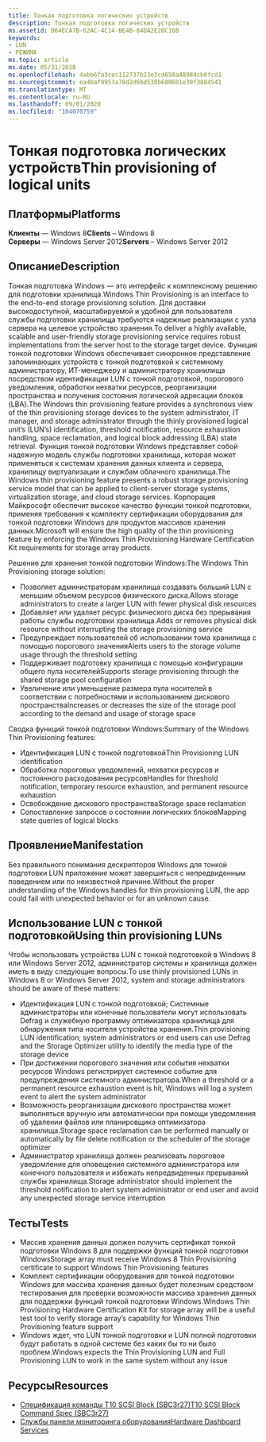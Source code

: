 ```yaml
---
title: Тонкая подготовка логических устройств
description: Тонкая подготовка логических устройств
ms.assetid: D64ECA7B-62AC-4C14-BE4B-84DA2E20C16B
keywords:
- LUN
- РЕЖИМА
ms.topic: article
ms.date: 05/31/2018
ms.openlocfilehash: 4abb6fa3cec112737b23e3cd658a48984cb0fcd1
ms.sourcegitcommit: ea4baf9953a78d2d6bd530b680601e39f3884541
ms.translationtype: MT
ms.contentlocale: ru-RU
ms.lasthandoff: 09/01/2020
ms.locfileid: "104070759"
---
```

# <a name="thin-provisioning-of-logical-units"></a><span data-ttu-id="481b4-105">Тонкая подготовка логических устройств</span><span class="sxs-lookup"><span data-stu-id="481b4-105">Thin provisioning of logical units</span></span>

## <a name="platforms"></a><span data-ttu-id="481b4-106">Платформы</span><span class="sxs-lookup"><span data-stu-id="481b4-106">Platforms</span></span>

<span data-ttu-id="481b4-107">**Клиенты** — Windows 8</span><span class="sxs-lookup"><span data-stu-id="481b4-107">**Clients** – Windows 8</span></span>  
<span data-ttu-id="481b4-108">**Серверы** — Windows Server 2012</span><span class="sxs-lookup"><span data-stu-id="481b4-108">**Servers** – Windows Server 2012</span></span>  


## <a name="description"></a><span data-ttu-id="481b4-109">Описание</span><span class="sxs-lookup"><span data-stu-id="481b4-109">Description</span></span>

<span data-ttu-id="481b4-110">Тонкая подготовка Windows — это интерфейс к комплексному решению для подготовки хранилища.</span><span class="sxs-lookup"><span data-stu-id="481b4-110">Windows Thin Provisioning is an interface to the end-to-end storage provisioning solution.</span></span> <span data-ttu-id="481b4-111">Для доставки высокодоступной, масштабируемой и удобной для пользователя службы подготовки хранилища требуются надежные реализации с узла сервера на целевое устройство хранения.</span><span class="sxs-lookup"><span data-stu-id="481b4-111">To deliver a highly available, scalable and user-friendly storage provisioning service requires robust implementations from the server host to the storage target device.</span></span> <span data-ttu-id="481b4-112">Функция тонкой подготовки Windows обеспечивает синхронное представление запоминающих устройств с тонкой подготовкой к системному администратору, ИТ-менеджеру и администратору хранилища посредством идентификации LUN с тонкой подготовкой, порогового уведомления, обработки нехватки ресурсов, реорганизации пространства и получения состояния логической адресации блоков (LBA).</span><span class="sxs-lookup"><span data-stu-id="481b4-112">The Windows thin provisioning feature provides a synchronous view of the thin provisioning storage devices to the system administrator, IT manager, and storage administrator through the thinly provisioned logical unit’s (LUN’s) identification, threshold notification, resource exhaustion handling, space reclamation, and logical block addressing (LBA) state retrieval.</span></span> <span data-ttu-id="481b4-113">Функция тонкой подготовки Windows представляет собой надежную модель службы подготовки хранилища, которая может применяться к системам хранения данных клиента и сервера, хранилищу виртуализации и службам облачного хранилища.</span><span class="sxs-lookup"><span data-stu-id="481b4-113">The Windows thin provisioning feature presents a robust storage provisioning service model that can be applied to client-server storage systems, virtualization storage, and cloud storage services.</span></span> <span data-ttu-id="481b4-114">Корпорация Майкрософт обеспечит высокое качество функции тонкой подготовки, применяя требования к комплекту сертификации оборудования для тонкой подготовки Windows для продуктов массивов хранения данных.</span><span class="sxs-lookup"><span data-stu-id="481b4-114">Microsoft will ensure the high quality of the thin provisioning feature by enforcing the Windows Thin Provisioning Hardware Certification Kit requirements for storage array products.</span></span>

<span data-ttu-id="481b4-115">Решение для хранения тонкой подготовки Windows:</span><span class="sxs-lookup"><span data-stu-id="481b4-115">The Windows Thin Provisioning storage solution:</span></span>

-   <span data-ttu-id="481b4-116">Позволяет администраторам хранилища создавать больший LUN с меньшим объемом ресурсов физического диска.</span><span class="sxs-lookup"><span data-stu-id="481b4-116">Allows storage administrators to create a larger LUN with fewer physical disk resources</span></span>
-   <span data-ttu-id="481b4-117">Добавляет или удаляет ресурс физического диска без прерывания работы службы подготовки хранилища.</span><span class="sxs-lookup"><span data-stu-id="481b4-117">Adds or removes physical disk resource without interrupting the storage provisioning service</span></span>
-   <span data-ttu-id="481b4-118">Предупреждает пользователей об использовании тома хранилища с помощью порогового значения</span><span class="sxs-lookup"><span data-stu-id="481b4-118">Alerts users to the storage volume usage through the threshold setting</span></span>
-   <span data-ttu-id="481b4-119">Поддерживает подготовку хранилища с помощью конфигурации общего пула носителей</span><span class="sxs-lookup"><span data-stu-id="481b4-119">Supports storage provisioning through the shared storage pool configuration</span></span>
-   <span data-ttu-id="481b4-120">Увеличение или уменьшение размера пула носителей в соответствии с потребностями и использованием дискового пространства</span><span class="sxs-lookup"><span data-stu-id="481b4-120">Increases or decreases the size of the storage pool according to the demand and usage of storage space</span></span>

<span data-ttu-id="481b4-121">Сводка функций тонкой подготовки Windows:</span><span class="sxs-lookup"><span data-stu-id="481b4-121">Summary of the Windows Thin Provisioning features:</span></span>

-   <span data-ttu-id="481b4-122">Идентификация LUN с тонкой подготовкой</span><span class="sxs-lookup"><span data-stu-id="481b4-122">Thin Provisioning LUN identification</span></span>
-   <span data-ttu-id="481b4-123">Обработка пороговых уведомлений, нехватки ресурсов и постоянного расходования ресурсов</span><span class="sxs-lookup"><span data-stu-id="481b4-123">Handles for threshold notification, temporary resource exhaustion, and permanent resource exhaustion</span></span>
-   <span data-ttu-id="481b4-124">Освобождение дискового пространства</span><span class="sxs-lookup"><span data-stu-id="481b4-124">Storage space reclamation</span></span>
-   <span data-ttu-id="481b4-125">Сопоставление запросов о состоянии логических блоков</span><span class="sxs-lookup"><span data-stu-id="481b4-125">Mapping state queries of logical blocks</span></span>

## <a name="manifestation"></a><span data-ttu-id="481b4-126">Проявление</span><span class="sxs-lookup"><span data-stu-id="481b4-126">Manifestation</span></span>

<span data-ttu-id="481b4-127">Без правильного понимания дескрипторов Windows для тонкой подготовки LUN приложение может завершиться с непредвиденным поведением или по неизвестной причине.</span><span class="sxs-lookup"><span data-stu-id="481b4-127">Without the proper understanding of the Windows handles for thin provisioning LUN, the app could fail with unexpected behavior or for an unknown cause.</span></span>

## <a name="using-thin-provisioning-luns"></a><span data-ttu-id="481b4-128">Использование LUN с тонкой подготовкой</span><span class="sxs-lookup"><span data-stu-id="481b4-128">Using thin provisioning LUNs</span></span>

<span data-ttu-id="481b4-129">Чтобы использовать устройства LUN с тонкой подготовкой в Windows 8 или Windows Server 2012, администратор системы и хранилища должен иметь в виду следующие вопросы.</span><span class="sxs-lookup"><span data-stu-id="481b4-129">To use thinly provisioned LUNs in Windows 8 or Windows Server 2012, system and storage administrators should be aware of these matters:</span></span>

-   <span data-ttu-id="481b4-130">Идентификация LUN с тонкой подготовкой; Системные администраторы или конечные пользователи могут использовать Defrag и служебную программу оптимизатора хранилища для обнаружения типа носителя устройства хранения.</span><span class="sxs-lookup"><span data-stu-id="481b4-130">Thin provisioning LUN identification; system administrators or end users can use Defrag and the Storage Optimizer utility to identify the media type of the storage device</span></span>
-   <span data-ttu-id="481b4-131">При достижении порогового значения или события нехватки ресурсов Windows регистрирует системное событие для предупреждения системного администратора.</span><span class="sxs-lookup"><span data-stu-id="481b4-131">When a threshold or a permanent resource exhaustion event is hit, Windows will log a system event to alert the system administrator</span></span>
-   <span data-ttu-id="481b4-132">Возможность реорганизации дискового пространства может выполняться вручную или автоматически при помощи уведомления об удалении файлов или планировщика оптимизатора хранилища.</span><span class="sxs-lookup"><span data-stu-id="481b4-132">Storage space reclamation can be performed manually or automatically by file delete notification or the scheduler of the storage optimizer</span></span>
-   <span data-ttu-id="481b4-133">Администратор хранилища должен реализовать пороговое уведомление для оповещения системного администратора или конечного пользователя и избежать непредвиденных прерываний службы хранилища.</span><span class="sxs-lookup"><span data-stu-id="481b4-133">Storage administrator should implement the threshold notification to alert system administrator or end user and avoid any unexpected storage service interruption</span></span>

## <a name="tests"></a><span data-ttu-id="481b4-134">Тесты</span><span class="sxs-lookup"><span data-stu-id="481b4-134">Tests</span></span>

-   <span data-ttu-id="481b4-135">Массив хранения данных должен получить сертификат тонкой подготовки Windows 8 для поддержки функций тонкой подготовки Windows</span><span class="sxs-lookup"><span data-stu-id="481b4-135">Storage array must receive Windows 8 Thin Provisioning certificate to support Windows Thin Provisioning features</span></span>
-   <span data-ttu-id="481b4-136">Комплект сертификации оборудования для тонкой подготовки Windows для массива хранения данных будет полезным средством тестирования для проверки возможности массива хранения данных для поддержки функций тонкой подготовки Windows.</span><span class="sxs-lookup"><span data-stu-id="481b4-136">Windows Thin Provisioning Hardware Certification Kit for storage array will be a useful test tool to verify storage array’s capability for Windows Thin Provisioning feature support</span></span>
-   <span data-ttu-id="481b4-137">Windows ждет, что LUN тонкой подготовки и LUN полной подготовки будут работать в одной системе без каких бы то ни было проблем.</span><span class="sxs-lookup"><span data-stu-id="481b4-137">Windows expects the Thin Provisioning LUN and Full Provisioning LUN to work in the same system without any issue</span></span>

## <a name="resources"></a><span data-ttu-id="481b4-138">Ресурсы</span><span class="sxs-lookup"><span data-stu-id="481b4-138">Resources</span></span>

-   [<span data-ttu-id="481b4-139">Спецификация команды T10 SCSI Block (SBC3r27)</span><span class="sxs-lookup"><span data-stu-id="481b4-139">T10 SCSI Block Command Spec (SBC3r27)</span></span>](https://www.t10.org/cgi-bin/ac.pl?t=f&f=sbc3r27.pdf)
-   [<span data-ttu-id="481b4-140">Службы панели мониторинга оборудования</span><span class="sxs-lookup"><span data-stu-id="481b4-140">Hardware Dashboard Services</span></span>](/windows-hardware/drivers/dashboard/)

 

 